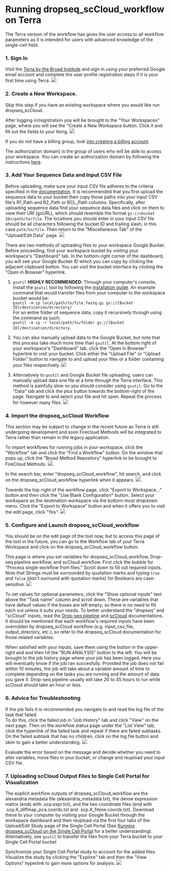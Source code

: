 # Running dropseq_scCloud_workflow on Terra
  
The Terra version of the workflow has gives the user access to all workflow parameters as it is intended for users with advanced knowledge of the single-cell field.
  
### 1. Sign In
Visit the [Terra by the Broad Institute]() and sign in using your preferred Google email account and complete the user profile registration steps if it is your first time using Terra. ![](imgs/terra/sign_in.png)

### 2. Create a New Workspace.

Skip this step if you have an existing workspace where you would like run dropseq_scCloud.
  
After logging in/registration you will be brought to the "Your Workspaces" page, where you will see the "Create a New Workspace button. Click it and fill out the fields to your liking. ![](imgs/terra/create_study.png)
  
If you do not have a billing group, look [into creating a billing account](https://software.broadinstitute.org/firecloud/documentation/article?id=9762).
  
The authorization domain] is the group of users who will be able to access your workspace. You can create an authorization domain by following the instructions [here](https://support.terra.bio/hc/en-us/articles/360026775691).
  
### 3. Add Your Sequence Data and Input CSV File

Before uploading, make sure your input CSV file adheres to the criteria specified in the [documentation](placeholderlink!). It is recommended that you first upload the sequence data to your bucket then copy those paths into your input CSV file's R1_Path and R2_Path or BCL_Path columns. Specifically, after uploading sequence data find your sequence data files and click on them to view their URI (gsURL), which should resemble the format `gs://<bucket ID>/path/to/file`. The locations you should enter in your input CSV file should be all characters following the bucket ID and trailing slash, in this case `path/to/file`. Then return to the "Miscellaneous Tab" of the "Upload/Edit Data" page. ![](imgs/scp/bucket2.png)
  
There are two methods of uploading files to your workspace Google Bucket. Before proceeding, find your workspace bucket by visiting your workspace's "Dashboard" tab. In the bottom-right corner of the dashboard, you will see your Google Bucket ID which you can copy by clicking the adjacent clipboard button. You can visit the bucket interface by clicking the "Open in Browser" hyperlink.
  
1. `gsutil` **HIGHLY RECOMMENDED**: Through your computer's console, install the `gsutil` tool by following the [installation guide](https://cloud.google.com/storage/docs/gsutil_install). An example command that would transfer files from your computer to the workspace bucket would be:  
`gsutil -m cp local/path/to/file.fastq.gz gs://[Bucket ID]/destination/directory/`  
For an entire folder of sequence data, copy it recursively through using the command as such:  
`gsutil -m cp -r local/path/to/folder gs://[Bucket ID]/destination/directory`.  
  
2. You can also manually upload data to the Google Bucket, but note that this process take much more time than `gsutil`. At the bottom right of your workspace's "Dashboard" tab, click the "Open in Browser" hyperlink to visit your bucket. Click either the "Upload File" or "Upload Folder" button to navigate to and upload your files or a folder containing your files respectively. ![](imgs/terra/bucket.png)
  
3. Alternatively to `gsutil` and Google Bucket file uploading, users can manually upload data one file at a time through the Terra interface. This method is painfully slow so you should consider using `gsutil`. Go to the "Data" tab and click the plus button towards the bottom-right of the page. Navigate to and select your file and hit open. Repeat the process for however many files. ![](imgs/terra/add_file.png)

### 4. Import the dropseq_scCloud Workflow

This section may be subject to change in the recent future as Terra is still undergoing development and soon Firecloud Methods will be integrated to Terra rather than remain in the legacy application.

To import workflows for running jobs in your workspace, click the "Workflow" tab and click the "Find a Workflow" button. On the window that pops up, click the "Broad Method Repository" hyperlink to be brought to FireCloud Methods. ![](imgs/terra/find_workflow.png).
  
In the search bar, enter "dropseq_scCloud_workflow", hit search, and click on the dropseq_scCloud_workflow hyperlink when it appears. ![](imgs/terra/search_workflows.png).
  
Towards the top-right of the workflow page, click "Export to Workspace..." button and then click the "Use Blank Configuration" button. Select your workspace as the destination workspace via the bottom-most dropdown menu. Click the "Export to Workspace" button and when it offers you to visit the edit page, click "Yes". ![](imgs/terra/export.png)

### 5. Configure and Launch dropseq_scCloud_workflow

You should be on the edit page of the tool now, but to access this page of the tool in the future, you can go to the Workflow tab of your Terra Workspace and click on the dropseq_scCloud_workflow button.
  
This page is where you set variables for dropseq_scCloud_workflow, Drop-seq pipeline workflow, and scCloud workflow. First click the bubble for "Process single workflow from files." Scroll down to fill out required inputs. Note that Strings must be surrounded by quotation marks and typing `true` and `false` (don't surround with quotation marks) for Booleans are case-sensitive. ![](imgs/terra/inputs.png)
  
To set values for optional parameters, click the "Show optional inputs" text above the "Task name" column and scroll down. These are variables that have default values if the boxes are left empty, so there is no need to fill each out unless it suits your needs. To better understand the "dropseq" and "scCloud" inputs, read the [Drop-seq pipeline](https://sccloud.readthedocs.io/en/latest/drop_seq.html#inputs) and [scCloud](https://sccloud.readthedocs.io/en/latest/scCloud.html#aggregate-matrix) documentations. It should be mentioned that each workflow's required inputs have been overridden by dropseq_scCloud workflow (e.g. input_csv_file, output_directory, etc.), so refer to the dropseq_scCloud documentation for those related variables.
  
When satisfied with your inputs, save them using the button in the upper-right and and then hit the "RUN ANALYSIS" button to the left. You will be brought to the job history page where your job has been logged. Here you will eventually know if the job ran succesfully. Provided the job does not fail within 10 minutes, the job will take about a variable amount of time to complete depending on the tasks you are running and the amount of data you gave it. Drop-seq pipeline usually will take 20 to 45 hours to run while scCloud should take an hour or less.

### 6. Advice for Troubleshooting

If the job fails it is recommended you navigate to and read the log file of the task that failed.  
To do this, click the failed job in "Job History" tab and click "View" on the next page. Then on the workflow status page under the "List View" tab, click the hyperlink of the failed task and repeat if there are failed subtasks. On the failed subtask that has no children, click on the log file button and skim to gain a better understanding. ![](imgs/terra/log.png)
  
Evaluate the error based on the message and decide whether you need to alter variables, move files in your bucket, or change and reupload your input CSV file.

### 7. Uploading scCloud Output Files to Single Cell Portal for Visualization

The explicit workflow outputs of dropseq_scCloud_workflow are the alexandria metadata file (alexandria_metadata.txt), the dense expression matrix (ends with .scp.expr.txt), and the two coordinate files (end with .scp.X_diffmap_pca.coords.txt and .scp.X_fitsne.coords.txt). Download these to your computer by visiting your Google Bucket through the workspace dashboard and then reupload via the first four tabs of the Upload/Edit Study page of the Single Cell Portal (See [Running dropseq_scCloud on the Single Cell Portal](/scp/#3-uploading-sequence-data-files) for a better understanding). Alternatively, use `gsutil` to transfer the files from your Terra bucket to your Single Cell Portal bucket

Synchronize your Single Cell Portal study to account for the added files. Visualize the study by clicking the "Explore" tab and then the "View Options" hyperlink to gain more options for analysis. ![](imgs/scp/explore.png)

